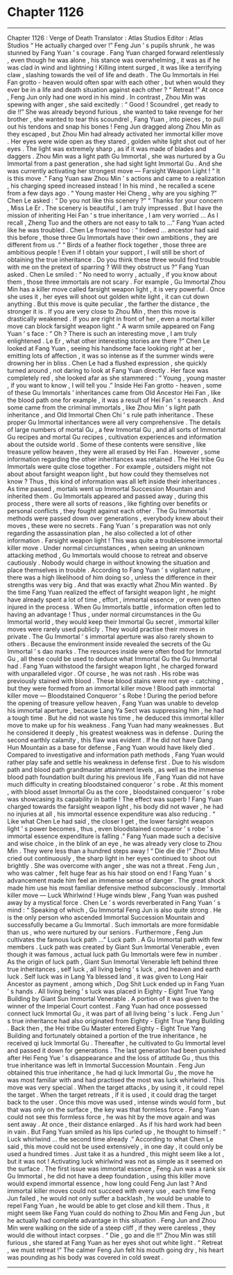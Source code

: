 
# Chapter 1126


---

Chapter 1126 : Verge of Death
Translator :
Atlas Studios
Editor :
Atlas Studios
“ He actually charged over !” Feng Jun ’ s pupils shrunk , he was stunned by Fang Yuan ’ s courage .
Fang Yuan charged forward relentlessly , even though he was alone , his stance was overwhelming , it was as if he was clad in wind and lightning !
Killing intent surged , it was like a terrifying claw , slashing towards the veil of life and death .
The Gu Immortals in Hei Fan grotto - heaven would often spar with each other , but when would they ever be in a life and death situation against each other ?
“ Retreat !” At once , Feng Jun only had one word in his mind .
In contrast , Zhou Min was spewing with anger , she said excitedly : “ Good ! Scoundrel , get ready to die !!”
She was already beyond furious , she wanted to take revenge for her brother , she wanted to tear this scoundrel , Fang Yuan , into pieces , to pull out his tendons and snap his bones !
Feng Jun dragged along Zhou Min as they escaped , but Zhou Min had already activated her immortal killer move .
Her eyes were wide open as they stared , golden white light shot out of her eyes . The light was extremely sharp , as if it was made of blades and daggers .
Zhou Min was a light path Gu Immortal , she was nurtured by a Gu Immortal from a past generation , she had sight light Immortal Gu .
And she was currently activating her strongest move — Farsight Weapon Light !
“ It is this move .” Fang Yuan saw Zhou Min ’ s actions and came to a realization , his charging speed increased instead !
In his mind , he recalled a scene from a few days ago .
“ Young master Hei Cheng , why are you sighing ?” Chen Le asked : “ Do you not like this scenery ?”
“ Thanks for your concern , Miss Le Er . The scenery is beautiful , I am truly impressed . But I have the mission of inheriting Hei Fan ’ s true inheritance , I am very worried … As I recall , Zheng Tuo and the others are not easy to talk to …” Fang Yuan acted like he was troubled .
Chen Le frowned too : “ Indeed … ancestor had said this before , those three Gu Immortals have their own ambitions , they are different from us .”
“ Birds of a feather flock together , those three are ambitious people ! Even if I obtain your support , I will still be short of obtaining the true inheritance . Do you think these three would find trouble with me on the pretext of sparring ? Will they obstruct us ?” Fang Yuan asked .
Chen Le smiled : “ No need to worry , actually , if you know about them , those three immortals are not scary . For example , Gu Immortal Zhou Min has a killer move called farsight weapon light , it is very powerful . Once she uses it , her eyes will shoot out golden white light , it can cut down anything . But this move is quite peculiar , the farther the distance , the stronger it is . If you are very close to Zhou Min , then this move is drastically weakened . If you are right in front of her , even a mortal killer move can block farsight weapon light .”
A warm smile appeared on Fang Yuan ’ s face : “ Oh ? There is such an interesting move , I am truly enlightened . Le Er , what other interesting stories are there ?”
Chen Le looked at Fang Yuan , seeing his handsome face looking right at her , emitting lots of affection , it was so intense as if the summer winds were drowning her in bliss .
Chen Le had a flushed expression , she quickly turned around , not daring to look at Fang Yuan directly .
Her face was completely red , she looked afar as she stammered : “ Young , young master , if you want to know , I will tell you .”
Inside Hei Fan grotto - heaven , some of these Gu Immortals ’ inheritances came from Old Ancestor Hei Fan , like the blood path one for example , it was a result of Hei Fan ’ s research . And some came from the criminal immortals , like Zhou Min ’ s light path inheritance , and Old Immortal Chen Chi ’ s rule path inheritance .
These proper Gu Immortal inheritances were all very comprehensive .
The details of large numbers of mortal Gu , a few Immortal Gu , and all sorts of Immortal Gu recipes and mortal Gu recipes , cultivation experiences and information about the outside world .
Some of these contents were sensitive , like treasure yellow heaven , they were all erased by Hei Fan .
However , some information regarding the other inheritances was retained .
The Hei tribe Gu Immortals were quite close together . For example , outsiders might not about about farsight weapon light , but how could they themselves not know ?
Thus , this kind of information was all left inside their inheritances . As time passed , mortals went up Immortal Succession Mountain and inherited them . Gu Immortals appeared and passed away , during this process , there were all sorts of reasons , like fighting over benefits or personal conflicts , they fought against each other . The Gu Immortals ’ methods were passed down over generations , everybody knew about their moves , these were no secrets .
Fang Yuan ’ s preparation was not only regarding the assassination plan , he also collected a lot of other information .
Farsight weapon light !
This was quite a troublesome immortal killer move .
Under normal circumstances , when seeing an unknown attacking method , Gu Immortals would choose to retreat and observe cautiously . Nobody would charge in without knowing the situation and place themselves in trouble .
According to Fang Yuan ’ s vigilant nature , there was a high likelihood of him doing so , unless the difference in their strengths was very big .
And that was exactly what Zhou Min wanted .
By the time Fang Yuan realized the effect of farsight weapon light , he might have already spent a lot of time , effort , immortal essence , or even gotten injured in the process .
When Gu Immortals battle , information often led to having an advantage !
Thus , under normal circumstances in the Gu Immortal world , they would keep their Immortal Gu secret , immortal killer moves were rarely used publicly . They would practise their moves in private . The Gu Immortal ’ s immortal aperture was also rarely shown to others . Because the environment inside revealed the secrets of the Gu Immortal ’ s dao marks . The resources inside were often food for Immortal Gu , all these could be used to deduce what Immortal Gu the Gu Immortal had .
Fang Yuan withstood the farsight weapon light , he charged forward with unparalleled vigor .
Of course , he was not rash .
His robe was previously stained with blood .
These blood stains were not eye - catching , but they were formed from an immortal killer move !
Blood path immortal killer move — Bloodstained Conqueror ’ s Robe !
During the period before the opening of treasure yellow heaven , Fang Yuan was unable to develop his immortal aperture , because Lang Ya Sect was suppressing him , he had a tough time . But he did not waste his time , he deduced this immortal killer move to make up for his weakness .
Fang Yuan had many weaknesses .
But he considered it deeply , his greatest weakness was in defense .
During the second earthly calamity , this flaw was evident . If he did not have Dang Hun Mountain as a base for defense , Fang Yuan would have likely died .
Compared to investigative and information path methods , Fang Yuan would rather play safe and settle his weakness in defense first .
Due to his wisdom path and blood path grandmaster attainment levels , as well as the immense blood path foundation built during his previous life , Fang Yuan did not have much difficulty in creating bloodstained conqueror ’ s robe .
At this moment , with blood asset Immortal Gu as the core , bloodstained conqueror ’ s robe was showcasing its capability in battle !
The effect was superb !
Fang Yuan charged towards the farsight weapon light , his body did not waver , he had no injuries at all , his immortal essence expenditure was also reducing .
“ Like what Chen Le had said , the closer I get , the lower farsight weapon light ’ s power becomes , thus , even bloodstained conqueror ’ s robe ’ s immortal essence expenditure is falling .”
Fang Yuan made such a decisive and wise choice , in the blink of an eye , he was already very close to Zhou Min .
They were less than a hundred steps away !
“ Die die die !” Zhou Min cried out continuously , the sharp light in her eyes continued to shoot out brightly .
She was overcome with anger , she was not a threat .
Feng Jun , who was calmer , felt huge fear as his hair stood on end !
Fang Yuan ’ s advancement made him feel an immense sense of danger .
The great shock made him use his most familiar defensive method subconsciously .
Immortal killer move — Luck Whirlwind !
Huge winds blew , Fang Yuan was pushed away by a mystical force .
Chen Le ’ s words reverberated in Fang Yuan ’ s mind : “ Speaking of which , Gu Immortal Feng Jun is also quite strong . He is the only person who ascended Immortal Succession Mountain and successfully became a Gu Immortal . Such immortals are more formidable than us , who were nurtured by our seniors . Furthermore , Feng Jun cultivates the famous luck path …”
Luck path .
A Gu Immortal path with few members .
Luck path was created by Giant Sun Immortal Venerable , even though it was famous , actual luck path Gu Immortals were few in number .
As the origin of luck path , Giant Sun Immortal Venerable left behind three true inheritances , self luck , all living being ’ s luck , and heaven and earth luck .
Self luck was in Lang Ya blessed land , it was given to Long Hair Ancestor as payment , among which , Dog Shit Luck ended up in Fang Yuan ’ s hands .
All living being ’ s luck was placed in Eighty - Eight True Yang Building by Giant Sun Immortal Venerable . A portion of it was given to the winner of the Imperial Court contest . Fang Yuan had once possessed connect luck Immortal Gu , it was part of all living being ’ s luck .
Feng Jun ’ s true inheritance had also originated from Eighty - Eight True Yang Building .
Back then , the Hei tribe Gu Master entered Eighty - Eight True Yang Building and fortunately obtained a portion of the true inheritance , he received qi luck Immortal Gu .
Thereafter , he cultivated to Gu Immortal level and passed it down for generations . The last generation had been punished after Hei Feng Yue ’ s disappearance and the loss of attitude Gu , thus this true inheritance was left in Immortal Succession Mountain .
Feng Jun obtained this true inheritance , he had qi luck Immortal Gu , the move he was most familiar with and had practised the most was luck whirlwind .
This move was very special .
When the target attacks , by using it , it could repel the target .
When the target retreats , if it is used , it could drag the target back to the user .
Once this move was used , intense winds would form , but that was only on the surface , the key was that formless force .
Fang Yuan could not see this formless force , he was hit by the move again and was sent away .
At once , their distance enlarged .
As if his hard work had been in vain .
But Fang Yuan smiled as his lips curled up , he thought to himself : “ Luck whirlwind … the second time already .”
According to what Chen Le said , this move could not be used extensively , in one day , it could only be used a hundred times .
Just take it as a hundred , this might seem like a lot , but it was not !
Activating luck whirlwind was not as simple as it seemed on the surface .
The first issue was immortal essence , Feng Jun was a rank six Gu Immortal , he did not have a deep foundation , using this killer move would expend immortal essence , how long could Feng Jun last ?
And immortal killer moves could not succeed with every use , each time Feng Jun failed , he would not only suffer a backlash , he would be unable to repel Fang Yuan , he would be able to get close and kill them .
Thus , it might seem like Fang Yuan could do nothing to Zhou Min and Feng Jun , but he actually had complete advantage in this situation .
Feng Jun and Zhou Min were walking on the side of a steep cliff , if they were careless , they would die without intact corpses .
“ Die , go and die !!” Zhou Min was still furious , she stared at Fang Yuan as her eyes shot out white light .
“ Retreat , we must retreat !” The calmer Feng Jun felt his mouth going dry , his heart was pounding as his body was covered in cold sweat .

---

